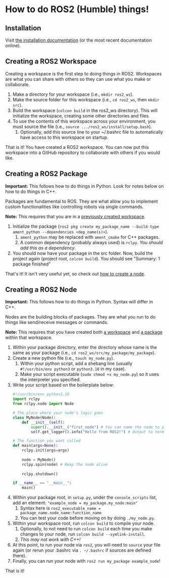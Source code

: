 # How to do ROS2 (Humble) things!

## Installation

Visit [the installation documentation](https://docs.ros.org/en/humble/Installation/Ubuntu-Install-Debs.html) (or the most recent documentation online).

## Creating a ROS2 Workspace

Creating a workspace is the first step to doing things in ROS2. Workspaces are what you can share with others so they can use what you make or collaborate.

1. Make a directory for your workspace (i.e., `mkdir ros2_ws`).
2. Make the source folder for this workspace (i.e., `cd ros2_ws`, then `mkdir src`).
3. Build the workspace (`colcon build` in the ros2_ws directory). This will initialize the workspace, creating some other directories and files.
4. To use the contents of this workspace across your environment, you must source the file (i.e., `source .../ros2_ws/install/setup.bash`).
    1. Optionally, add this source line to your ~/.bashrc file to automatically have access to this workspace on startup.

That is it! You have created a ROS2 workspace. You can now put this workspace into a GitHub repository to collaborate with others if you would like.


## Creating a ROS2 Package

**Important:** This follows how to do things in Python. Look for notes below on how to do things in C++.

Packages are fundamental to ROS. They are what allow you to implement custom functionalities like controlling robots via single commands.

**Note:** This requires that you are in a [previously created workspace](#creating-a-ros2-workspace).

1. Initialize the package (`ros2 pkg create my_package_name --build-type ament_python --dependencies <dep_name(s)>`).
    1. `ament_python` may be replaced with `ament_cmake` for C++ packages.
    2. A common dependency (probably always used) is `rclpy`. *You should add this as a dependency*.
2. You should now have your package in the src folder. Now, build the project again (project root, `colcon build`). You should see "Summary: 1 package finished"

That's it! It isn't very useful yet, so check out [how to create a node](#creating-a-ros2-node).


## Creating a ROS2 Node

**Important:** This follows how to do things in Python. Syntax will differ in C++.

Nodes are the building blocks of packages. They are what you run to do things like send/receive messages or commands.

**Note:** This requires that you have created both [a workspace](#creating-a-ros2-workspace) and [a package](#creating-a-ros2-package) within that workspace.

1. Within your package directory, enter the directory whose name is the same as your package (i.e., `cd ros2_ws/src/my_package/my_package`).
2. Create a new python file (i.e., `touch my_node.py`).
    1. Within your python script, add a shebang line (usually `#!/usr/bin/env python3` or `python3.10` in my case).
    2. Make your script executable (`sudo chmod +x my_node.py`) so it uses the interpreter you specified.
3. Write your script based on the boilerplate below:
    ```python
    #!/usr/bin/env python3.10
    import rclpy
    from rclpy.node import Node

    # The place where your node's logic goes
    class MyNode(Node):
        def __init__(self):
            super().__init__("first_node") # You can name the node to your liking
            self.get_logger().info("Hello from ROS2!") # Output to terminal
    
    # The function you want called
    def main(args=None):
        rclpy.init(args=args)
        
        node = MyNode()
        rclpy.spin(node) # Keep the node alive
        
        rclpy.shutdown()

    if __name__ == "__main__":
        main()
    ```
4. Within your package root, in `setup.py`, under the `console_scripts` list, add an element: `"example_node = my_package.my_node:main"`
    1. Syntax here is `ros2_executable_name = package_name.node_name:function_name`
    2. You can test your code before moving on by doing `./my_node.py`.
5. Within your workspace root, run `colcon build` to compile your node.
    1. Optionally, to not need to run `colcon build` each time you make changes to your node, run `colcon build --symlink-install`.
    2. *This may not work with C++!*
6. At this point, to run your node via `ros2`, you will need to `source` your file again (or rerun your .bashrc via `. ~/.bashrc` if sources are defined there).
7. Finally, you can run your node with `ros2 run my_package example_node`!

That is it!
